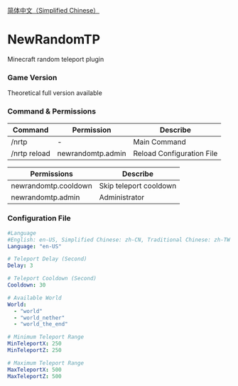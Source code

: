 [简体中文（Simplified Chinese）](https://github.com/LFMcxixif/NewRandomTP/blob/master/README_zh-CN.md)

# NewRandomTP
Minecraft random teleport plugin

### Game Version
Theoretical full version available

### Command & Permissions
| Command    | Permission        | Describe                   |
|------------| ----------------- |----------------------------|
| /nrtp      | -                 | Main Command               |
| /nrtp reload | newrandomtp.admin | Reload Configuration File  |

| Permissions          | Describe               |
| -------------------- | ---------------------- |
| newrandomtp.cooldown | Skip teleport cooldown |
| newrandomtp.admin    | Administrator          |

### Configuration File
```yml
#Language
#English: en-US, Simplified Chinese: zh-CN, Traditional Chinese: zh-TW
Language: "en-US"

# Teleport Delay (Second)
Delay: 3

# Teleport Cooldown (Second)
Cooldown: 30

# Available World
World:
  - "world"
  - "world_nether"
  - "world_the_end"

# Minimum Teleport Range
MinTeleportX: 250
MinTeleportZ: 250

# Maximum Teleport Range
MaxTeleportX: 500
MaxTeleportZ: 500
```
